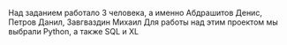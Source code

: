 Над заданием работало 3 человека, а именно Абдрашитов Денис, Петров Данил, Завгваздин Михаил
Для работы над этим проектом мы выбрали Python, а также SQL и XL

